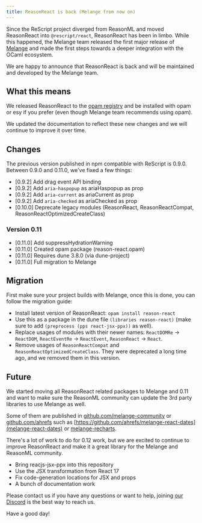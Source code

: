 ```yaml
---
title: ReasonReact is back (Melange from now on)
---
```


Since the ReScript project diverged from ReasonML and moved ReasonReact into `@rescript/react`, ReasonReact has been in limbo. While this happened, the Melange team released the first major release of [Melange](https://buttondown.email/anmonteiro/archive/melange-hits-v10/) and made the first steps towards a deeper integration with the OCaml ecosystem.

We are happy to announce that ReasonReact is back and will be maintained and developed by the Melange team.

## What this means

We released ReasonReact to the [opam registry](https://opam.ocaml.org/packages/reason-react) and be installed with opam or esy if you prefer (even though Melange team recommends using opam).

We updated the documentation to reflect these new changes and we will continue to improve it over time.

## Changes

The previous version published in npm compatible with ReScript is 0.9.0. Between 0.9.0 and 0.11.0, we've fixed a few things:

- [0.9.2] Add drag event API binding
- [0.9.2] Add `aria-haspopup` as ariaHaspopup as prop
- [0.9.2] Add `aria-current` as ariaCurrent as prop
- [0.9.2] Add `aria-checked` as ariaChecked as prop
- [0.10.0] Deprecate legacy modules (ReasonReact, ReasonReactCompat, ReasonReactOptimizedCreateClass)

### Version 0.11

- [0.11.0] Add suppressHydrationWarning
- [0.11.0] Created opam package (reason-react.opam)
- [0.11.0] Requires dune 3.8.0 (via dune-project)
- [0.11.0] Full migration to Melange

## Migration

First make sure your project builds with Melange, once this is done, you can follow the migration guide:

- Install latest version of ReasonReact: `opam install reason-react`
- Use this as a package in the dune file `(libraries reason-react)` (make sure to add `(preprocess (pps react-jsx-ppx))` as well).
- Replace usages of modules with their newer names: `ReactDOMRe` -> `ReactDOM`, `ReactEventRe` -> `ReactEvent`, `ReasonReact` -> `React`.
- Remove usages of `ReasonReactCompat` and `ReasonReactOptimizedCreateClass`. They were deprecated a long time ago, and we removed them in this version.

## Future

We started moving all ReasonReact related packages to Melange and 0.11 and want to make sure the ReasonML community can update the 3rd party libraries to use Melange as well.

Some of them are published in [github.com/melange-community](https://github.com/melange-community/) or [github.com/ahrefs](https://github.com/ahrefs) such as [https://github.com/ahrefs/melange-react-dates](melange-react-dates) or [melange-recharts](https://github.com/ahrefs/melange-recharts).

There's a lot of work to do for 0.12 work, but we are excited to continue to improve ReasonReact and make it a great library for the Melange and ReasonML community.

- Bring reacjs-jsx-ppx into this repository
- Use the JSX transformation from React 17
- Fix code-generation locations for JSX and props
- A bunch of documentation work

Please contact us if you have any questions or want to help, joining [our Discord](https://discord.gg/reasonml) is the best way to reach us.

Have a good day!
